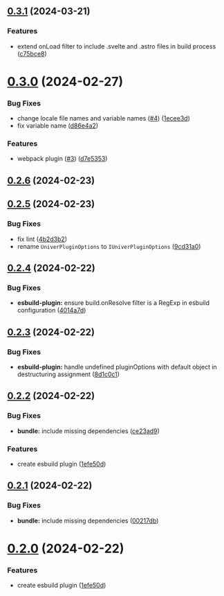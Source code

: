 

## [0.3.1](https://github.com/dream-num/univer-plugins/compare/v0.3.0...v0.3.1) (2024-03-21)


### Features

* extend onLoad filter to include .svelte and .astro files in build process ([c75bce8](https://github.com/dream-num/univer-plugins/commit/c75bce8eac321fc4def7adb98e455ee5e97c81ac))

# [0.3.0](https://github.com/dream-num/univer-plugins/compare/v0.2.6...v0.3.0) (2024-02-27)


### Bug Fixes

* change locale file names and variable names ([#4](https://github.com/dream-num/univer-plugins/issues/4)) ([1ecee3d](https://github.com/dream-num/univer-plugins/commit/1ecee3d16447e499b74fc07204c05f7510f48244))
* fix variable name ([d86e4a2](https://github.com/dream-num/univer-plugins/commit/d86e4a2e2a1504c1c9355b505b0f5d9863775255))


### Features

* webpack plugin ([#3](https://github.com/dream-num/univer-plugins/issues/3)) ([d7e5353](https://github.com/dream-num/univer-plugins/commit/d7e53537d4bb5d8f38a43f50f47e7246f51f5e3f))

## [0.2.6](https://github.com/dream-num/univer-plugins/compare/v0.2.5...v0.2.6) (2024-02-23)

## [0.2.5](https://github.com/dream-num/univer-plugins/compare/v0.2.4...v0.2.5) (2024-02-23)


### Bug Fixes

* fix lint ([4b2d3b2](https://github.com/dream-num/univer-plugins/commit/4b2d3b28d0ac396e6c7a0434aa86474e5b994617))
* rename `UniverPluginOptions` to `IUniverPluginOptions` ([9cd31a0](https://github.com/dream-num/univer-plugins/commit/9cd31a0d9e23a18f9deeb046512578fc7f06fb7c))

## [0.2.4](https://github.com/dream-num/univer-plugins/compare/v0.2.3...v0.2.4) (2024-02-22)


### Bug Fixes

* **esbuild-plugin:** ensure build.onResolve filter is a RegExp in esbuild configuration ([4014a7d](https://github.com/dream-num/univer-plugins/commit/4014a7dba8ad80e28d8f75bd5ea8371c4f2864f2))

## [0.2.3](https://github.com/dream-num/univer-plugins/compare/v0.2.2...v0.2.3) (2024-02-22)


### Bug Fixes

* **esbuild-plugin:** handle undefined pluginOptions with default object in destructuring assignment ([8d1c0c1](https://github.com/dream-num/univer-plugins/commit/8d1c0c1bf49356ccc0b35beaa29acc733795eb62))

## [0.2.2](https://github.com/dream-num/univer-plugins/compare/v0.1.1...v0.2.2) (2024-02-22)


### Bug Fixes

* **bundle:** include missing dependencies ([ce23ad9](https://github.com/dream-num/univer-plugins/commit/ce23ad97823fe28c34960261d5bb300900c65229))


### Features

* create esbuild plugin ([1efe50d](https://github.com/dream-num/univer-plugins/commit/1efe50da373ddc3867ba9a7dd54af712f624d42b))

## [0.2.1](https://github.com/dream-num/univer-plugins/compare/v0.2.0...v0.2.1) (2024-02-22)


### Bug Fixes

* **bundle:** include missing dependencies ([00217db](https://github.com/dream-num/univer-plugins/commit/00217db312f31668feb84ca1adfaf202bac0d6a7))

# [0.2.0](https://github.com/dream-num/univer-plugins/compare/v0.1.1...v0.2.0) (2024-02-22)


### Features

* create esbuild plugin ([1efe50d](https://github.com/dream-num/univer-plugins/commit/1efe50da373ddc3867ba9a7dd54af712f624d42b))
